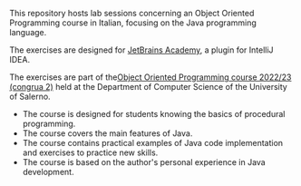 This repository hosts lab sessions concerning an Object Oriented Programming course in Italian, focusing on the Java programming language.

The exercises are designed for [JetBrains Academy](https://plugins.jetbrains.com/plugin/10081-jetbrains-academy), a plugin for IntelliJ IDEA.

The exercises are part of the[Object Oriented Programming course 2022/23 (congrua 2)](https://corsi.unisa.it/informatica/didattica/insegnamenti?anno=2021&id=511548&cId=9999-2017&pId=MODULO_3*RESTO_2*S1) held at the Department of Computer Science of the University of Salerno.
* The course is designed for students knowing the basics of procedural programming.
* The course covers the main features of Java.
* The course contains practical examples of Java code implementation and exercises to practice new skills.
* The course is based on the author's personal experience in Java development.
